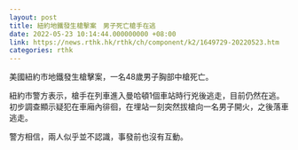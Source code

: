 ```yaml
---
layout: post
title: 紐約地鐵發生槍擊案　男子死亡槍手在逃
date: 2022-05-23 10:14:44.000000000 +08:00
link: https://news.rthk.hk/rthk/ch/component/k2/1649729-20220523.htm
categories: rthk
---
```


美國紐約市地鐵發生槍擊案，一名48歲男子胸部中槍死亡。

紐約市警方表示，槍手在列車進入曼哈頓1個車站時行兇後逃走，目前仍然在逃。初步調查顯示疑犯在車廂內徘徊，在埋站一刻突然拔槍向一名男子開火，之後落車逃走。

警方相信，兩人似乎並不認識，事發前也沒有互動。
